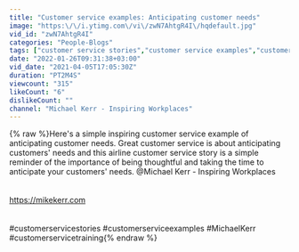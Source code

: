 ```yaml
---
title: "Customer service examples: Anticipating customer needs"
image: "https:\/\/i.ytimg.com\/vi\/zwN7AhtgR4I\/hqdefault.jpg"
vid_id: "zwN7AhtgR4I"
categories: "People-Blogs"
tags: ["customer service stories","customer service examples","customer service training examples"]
date: "2022-01-26T09:31:38+03:00"
vid_date: "2021-04-05T17:05:30Z"
duration: "PT2M4S"
viewcount: "315"
likeCount: "6"
dislikeCount: ""
channel: "Michael Kerr - Inspiring Workplaces"
---
```

{% raw %}Here's a simple inspiring customer service example of anticipating customer needs.  Great customer service is about anticipating customers' needs and this airline customer service story is a simple reminder of the importance of being thoughtful and taking the time to anticipate your customers' needs.  @Michael Kerr - Inspiring Workplaces <br /><br /><br /><a rel="nofollow" target="blank" href="https://mikekerr.com">https://mikekerr.com</a><br /><br /><br />#customerservicestories #customerserviceexamples #MichaelKerr #customerservicetraining{% endraw %}
